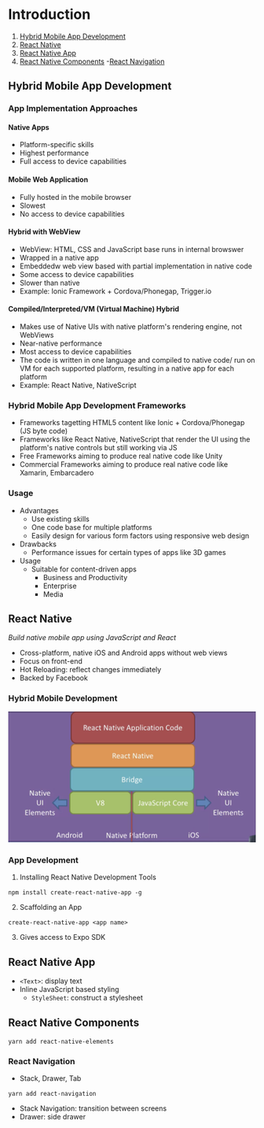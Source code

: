 # Introduction
1. [Hybrid Mobile App Development](#hybrid-mobile-app-development)
2. [React Native](#react-native)
3. [React Native App](#react-native-app)
4. [React Native Components](#react-native-components)
    -[React Navigation](#react-navigation)

## Hybrid Mobile App Development
### App Implementation Approaches
#### Native Apps
- Platform-specific skills
- Highest performance
- Full access to device capabilities

#### Mobile Web Application
- Fully hosted in the mobile browser
- Slowest
- No access to device capabilities

#### Hybrid with WebView
- WebView: HTML, CSS and JavaScript base runs in internal browswer
- Wrapped in a native app
- Embeddedw web view based with partial implementation in native code
- Some access to device capabilities
- Slower than native
- Example: Ionic Framework + Cordova/Phonegap, Trigger.io

#### Compiled/Interpreted/VM (Virtual Machine) Hybrid
- Makes use of Native UIs with native platform's rendering engine, not WebViews
- Near-native performance
- Most access to device capabilities
- The code is written in one language and compiled to native code/ run on VM for each supported platform, resulting in a native app for each platform
- Example: React Native, NativeScript

### Hybrid Mobile App Development Frameworks
- Frameworks tagetting HTML5 content like Ionic + Cordova/Phonegap (JS byte code)
- Frameworks like React Native, NativeScript that render the UI using the platform's native controls but still working via JS
- Free Frameworks aiming to produce real native code like Unity
- Commercial Frameworks aiming to produce real native code like Xamarin, Embarcadero

### Usage
- Advantages
  - Use existing skills
  - One code base for multiple platforms
  - Easily design for various form factors using responsive web design
- Drawbacks
  - Performance issues for certain types of apps like 3D games
- Usage
  - Suitable for content-driven apps
    - Business and Productivity
    - Enterprise
    - Media
  
## React Native
_Build native mobile app using JavaScript and React_
- Cross-platform, native iOS and Android apps without  web views
- Focus on front-end
- Hot Reloading: reflect changes immediately
- Backed by Facebook

### Hybrid Mobile Development
<img src="hybrid.png" width="600px">

### App Development
1. Installing React Native Development Tools
```shell
npm install create-react-native-app -g
```
2. Scaffolding an App
```shell
create-react-native-app <app name>
```
3. Gives access to Expo SDK

## React Native App
-  `<Text>`: display text
- Inline JavaScript based styling
  -  `StyleSheet`: construct a stylesheet

## React Native Components
```shell
yarn add react-native-elements
```
### React Navigation
- Stack, Drawer, Tab
```shell
yarn add react-navigation
```
- Stack Navigation: transition between screens
- Drawer: side drawer
